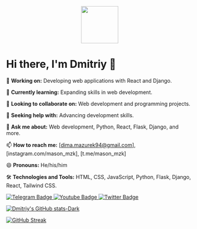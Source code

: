<div id="header" align="center">
  <img src="https://media.giphy.com/media/M9gbBd9nbDrOTu1Mqx/giphy.gif" width="100"/>
</div>

# Hi there, I'm Dmitriy 👋

🔭 **Working on:** Developing web applications with React and Django.

🌱 **Currently learning:** Expanding skills in web development.

👯 **Looking to collaborate on:** Web development and programming projects.

🤔 **Seeking help with:** Advancing development skills.

💬 **Ask me about:** Web development, Python, React, Flask, Django, and more.

📫 **How to reach me:** [dima.mazurek94@gmail.com], [instagram.com/mason_mzk], [t.me/mason_mzk]

😄 **Pronouns:** He/his/him

🛠️ **Technologies and Tools:** HTML, CSS, JavaScript, Python, Flask, Django, React, Tailwind CSS.

<div id="badges">
  <a href="https://t.me/mason_mzk">
    <img src="https://img.shields.io/badge/Telegram-black?style=for-the-badge&logo=telegram&logoColor=white" alt="Telegram Badge"/>
  </a>
  <a href="your-youtube-URL">
    <img src="https://img.shields.io/badge/YouTube-red?style=for-the-badge&logo=youtube&logoColor=white" alt="Youtube Badge"/>
  </a>
  <a href="your-twitter-URL">
    <img src="https://img.shields.io/badge/Twitter-blue?style=for-the-badge&logo=twitter&logoColor=white" alt="Twitter Badge"/>
  </a>
</div>

[![Dmitriy's GitHub stats-Dark](https://github-readme-stats.vercel.app/api?username=funofbfmv&show_icons=true&theme=dark#gh-dark-mode-only)](https://github.com/funofbfmv/github-readme-stats#gh-dark-mode-only)


[![GitHub Streak](http://github-readme-streak-stats.herokuapp.com?user=funofbfmv&theme=radical&hide_border=true)](https://git.io/streak-stats)

